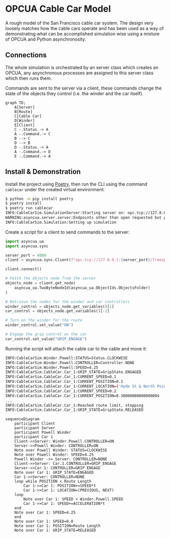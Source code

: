 # OPCUA Cable Car Model
A rough model of the San Francisco cable car system. The design very loosely matches how the cable cars operate and has been used as a way of demonstrating what
can be accomplished simulation wise using a mixture of OPCUA and Python asynchronosity.

## Connections

The whole simulation is orchestrated by an server class which creates an OPCUA, any asynchronous processes are assigned to this server class which then runs them.

Commands are sent to the server via a client, these commands change the state of the objects they control (i.e. the winder and the car itself).

```mermaid
graph TD;
    A[Server]
    B[Route]
    C[Cable Car]
    D[Winder]
    E[Client]
    C -.Status.-> A
    A -.Command.-> C
    B --> C
    D --> B
    D -.Status.-> A
    A -.Command.-> D
    E -.Command.-> A
```

## Install & Demonstration

Install the project using [Poetry](https://python-poetry.org), then run the CLI using the command `cablecar` under the created virtual environment:
```sh
$ python -m pip install poetry
$ poetry install
$ poetry run cablecar
INFO:CableCarSim.SimulationServer:Starting server on: opc.tcp://127.0.0.1:4080/freeopcua/server
WARNING:asyncua.server.server:Endpoints other than open requested but private key and certificate are not set.
INFO:CableCarSim.Simulation:Setting up simulation
```

Create a script for a client to send commands to the server:

```python
import asyncua.ua
import asyncua.sync

server_port = 4080
client = asyncua.sync.Client(f"opc.tcp://127.0.0.1:{server_port}/freeopcua/server")

client.connect()

# Fetch the objects node from the server
objects_node = client.get_node(
    asyncua_ua.TwoByteNodeId(asyncua_ua.ObjectIds.ObjectsFolder)
)

# Retrieve the nodes for the winder and car controllers
winder_control = objects_node.get_variables()[1]
car_control = objects_node.get_variables()[-2]

# Turn on the winder for the route
winder_control.set_value("ON")

# Engage the grip control on the car
car_control.set_value("GRIP_ENGAGE")
```

Running the script will attach the cable car to the cable and move it:

```sh
INFO:CableCarSim.Winder.Powell:STATUS=Status.CLOCKWISE
INFO:CableCarSim.Winder.Powell:CONTROLLER=Controller.NONE
INFO:CableCarSim.Winder.Powell:SPEED=4.25
INFO:CableCarSim.CableCar.Car_1:GRIP_STATE=GripState.ENGAGED
INFO:CableCarSim.CableCar.Car_1:CURRENT_SPEED=0.1
INFO:CableCarSim.CableCar.Car_1:CURRENT_POSITION=0.1
INFO:CableCarSim.CableCar.Car_1:CURRENT_LOCATION=('Hyde St & North Point St', 'Hyde St & Beach St')
INFO:CableCarSim.CableCar.Car_1:CURRENT_SPEED=0.2
INFO:CableCarSim.CableCar.Car_1:CURRENT_POSITION=0.30000000000000004
...
INFO:CableCarSim.CableCar.Car_1:Reached route limit, stopping
INFO:CableCarSim.CableCar.Car_1:GRIP_STATE=GripState.RELEASED
```

```mermaid
sequenceDiagram
    participant Client
    participant Server
    participant Powell Winder
    participant Car 1
    Client->>Server: Winder.Powell.CONTROLLER=ON
    Server->>Powell Winder: CONTROLLER=ON
    Note over Powell Winder: STATUS=CLOCKWISE
    Note over Powell Winder: SPEED=4.25
    Powell Winder ->> Server: CONTROLLER=NONE
    Client->>Server: Car.1.CONTROLLER=GRIP_ENGAGE
    Server->>Car 1: CONTROLLER=GRIP_ENGAGE
    Note over Car 1: GRIP_STATE=ENGAGED
    Car 1->>Server: CONTROLLER=NONE
    loop while POSITION < Route Length
        Car 1->>Car 1: POSITION+=SPEED*t
        Car 1->>Car 1: LOCATION=(PREVIOUS, NEXT)
    loop
        Note over Car 1: SPEED < Winder.Powell.SPEED
        Car 1->>Car 1: SPEED+=ACCELERATION*t
    end
    Note over Car 1: SPEED=4.25
    end
    Note over Car 1: SPEED=0.0
    Note over Car 1: POSITION=Route Length
    Note over Car 1: GRIP_STATE=RELEASED
